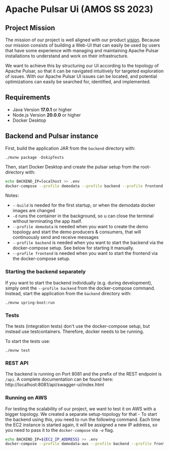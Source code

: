 # Apache Pulsar Ui (AMOS SS 2023)

## Project Mission

The mission of our project is well aligned with our product [vision](https://docs.google.com/spreadsheets/d/1I5EbfJtnI81RnwBSzQUbqHXc9BeGBDle5ZD8TFL68DY/). Because our mission consists of building a Web-UI that can easily be used by users that have some experience with managing and maintaining Apache Pulsar installations to understand and work on their infrastructure.

We want to achieve this by structuring our UI according to the topology of Apache Pulsar, so that it can be navigated intuitively for targeted exploration of issues. With our Apache Pulsar UI issues can be located, and potential optimizations can easily be searched for, identified, and implemented.

## Requirements 

* Java Version **17.0.1** or higher 
* Node.js Version **20.0.0** or higher
* Docker Desktop

## Backend and Pulsar instance

First, build the application JAR from the `backend` directory with:

`./mvnw package -DskipTests`

Then, start Docker Desktop and create the pulsar setup from the root-directory with:

```bash
echo BACKEND_IP=localhost >> .env
docker-compose --profile demodata --profile backend --profile frontend up --build -d
```

Notes: 
* `--build` is needed for the first startup, or when the demodata docker images are changed
* `-d` runs the container in the background, so u can close the terminal without terminating the app itself.
* `--profile demodata` is needed when you want to create the demo topology and start the demo producers & consumers, that will continuously send and receive messages
* `--profile backend` is needed when you want to start the backend via the docker-compose setup. See below for starting it manually.
* `--profile frontend` is needed when you want to start the frontend via the docker-compose setup. 

### Starting the backend separately

If you want to start the backend individually (e.g. during development), simply omit the `--profile backend` from the docker-compose command.
Instead, start the application from the `backend` directory with:

`./mvnw spring-boot:run`

### Tests

The tests (integration tests) don't use the docker-compose setup,
but instead use testcontainers. Therefore, docker needs to be running.

To start the tests use:

`./mvnw test`

### REST API

The backend is running on Port 8081 and the prefix of the REST endpoint is `/api`. A complete documentation can
be found here:
http://localhost:8081/api/swagger-ui/index.html


### Running on AWS

For testing the scalability of our project, we want to test it on AWS with a bigger topology.
We created a separate setup-topology for that - To start the backend using this, you need to run the following command.
Each time the EC2 instance is started again, it will be assigned a new IP address,
so you need to pass it to the `docker-compose` via `-e` flag.

```bash
echo BACKEND_IP=${EC2_IP_ADDRESS} >> .env
docker-compose --profile demodata-aws --profile backend --profile frontend up --build -d
```
